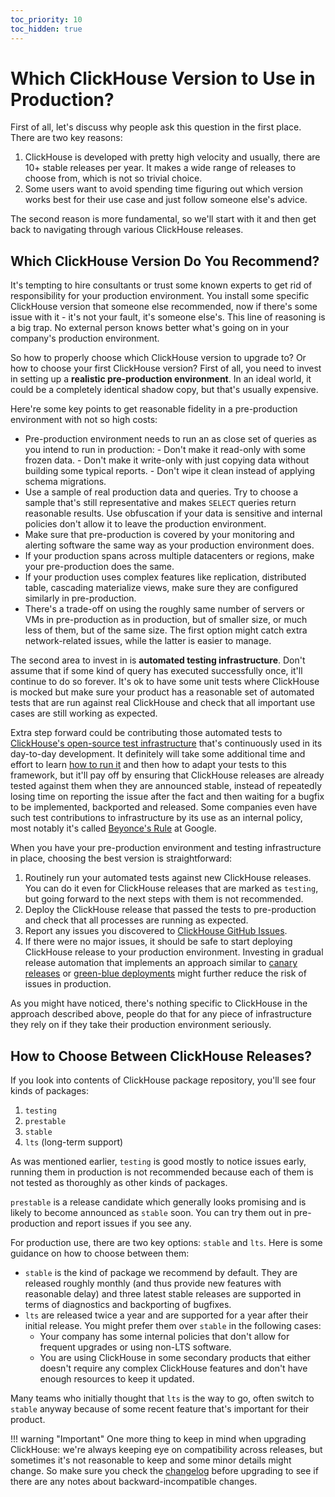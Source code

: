 ```yaml
---
toc_priority: 10
toc_hidden: true
---
```


# Which ClickHouse Version to Use in Production?

First of all, let's discuss why people ask this question in the first place. There are two key reasons:

1. ClickHouse is developed with pretty high velocity and usually, there are 10+ stable releases per year. It makes a wide range of releases to choose from, which is not so trivial choice.
2. Some users want to avoid spending time figuring out which version works best for their use case and just follow someone else's advice.

The second reason is more fundamental, so we'll start with it and then get back to navigating through various ClickHouse releases.

## Which ClickHouse Version Do You Recommend?

It's tempting to hire consultants or trust some known experts to get rid of responsibility for your production environment. You install some specific ClickHouse version that someone else recommended, now if there's some issue with it - it's not your fault, it's someone else's. This line of reasoning is a big trap. No external person knows better what's going on in your company's production environment.

So how to properly choose which ClickHouse version to upgrade to? Or how to choose your first ClickHouse version? First of all, you need to invest in setting up a **realistic pre-production environment**. In an ideal world, it could be a completely identical shadow copy, but that's usually expensive.

Here're some key points to get reasonable fidelity in a pre-production environment with not so high costs:

-    Pre-production environment needs to run an as close set of queries as you intend to run in production:
    -  Don't make it read-only with some frozen data.
    -  Don't make it write-only with just copying data without building some typical reports.
    -  Don't wipe it clean instead of applying schema migrations.
-    Use a sample of real production data and queries. Try to choose a sample that's still representative and makes `SELECT` queries return reasonable results. Use obfuscation if your data is sensitive and internal policies don't allow it to leave the production environment.
-    Make sure that pre-production is covered by your monitoring and alerting software the same way as your production environment does.
-    If your production spans across multiple datacenters or regions, make your pre-production does the same.
-    If your production uses complex features like replication, distributed table, cascading materialize views, make sure they are configured similarly in pre-production.
-    There's a trade-off on using the roughly same number of servers or VMs in pre-production as in production, but of smaller size, or much less of them, but of the same size. The first option might catch extra network-related issues, while the latter is easier to manage.

The second area to invest in is **automated testing infrastructure**. Don't assume that if some kind of query has executed successfully once, it'll continue to do so forever. It's ok to have some unit tests where ClickHouse is mocked but make sure your product has a reasonable set of automated tests that are run against real ClickHouse and check that all important use cases are still working as expected.

Extra step forward could be contributing those automated tests to [ClickHouse's open-source test infrastructure](https://github.com/ClickHouse/ClickHouse/tree/master/tests) that's continuously used in its day-to-day development. It definitely will take some additional time and effort to learn [how to run it](../../development/tests.md) and then how to adapt your tests to this framework, but it'll pay off by ensuring that ClickHouse releases are already tested against them when they are announced stable, instead of repeatedly losing time on reporting the issue after the fact and then waiting for a bugfix to be implemented, backported and released. Some companies even have such test contributions to infrastructure by its use as an internal policy, most notably it's called [Beyonce's Rule](https://www.oreilly.com/library/view/software-engineering-at/9781492082781/ch01.html#policies_that_scale_well) at Google.

When you have your pre-production environment and testing infrastructure in place, choosing the best version is straightforward:

1. Routinely run your automated tests against new ClickHouse releases. You can do it even for ClickHouse releases that are marked as `testing`, but going forward to the next steps with them is not recommended.
2. Deploy the ClickHouse release that passed the tests to pre-production and check that all processes are running as expected.
3. Report any issues you discovered to [ClickHouse GitHub Issues](https://github.com/ClickHouse/ClickHouse/issues).
4. If there were no major issues, it should be safe to start deploying ClickHouse release to your production environment. Investing in gradual release automation that implements an approach similar to [canary releases](https://martinfowler.com/bliki/CanaryRelease.html) or [green-blue deployments](https://martinfowler.com/bliki/BlueGreenDeployment.html) might further reduce the risk of issues in production.

As you might have noticed, there's nothing specific to ClickHouse in the approach described above, people do that for any piece of infrastructure they rely on if they take their production environment seriously.
    
## How to Choose Between ClickHouse Releases?

If you look into contents of ClickHouse package repository, you'll see four kinds of packages:

1. `testing`
2. `prestable`
3. `stable`
4. `lts` (long-term support)

As was mentioned earlier, `testing` is good mostly to notice issues early, running them in production is not recommended because each of them is not tested as thoroughly as other kinds of packages.

`prestable` is a release candidate which generally looks promising and is likely to become announced as `stable` soon. You can try them out in pre-production and report issues if you see any.

For production use, there are two key options: `stable` and `lts`. Here is some guidance on how to choose between them:

-   `stable` is the kind of package we recommend by default. They are released roughly monthly (and thus provide new features with reasonable delay) and three latest stable releases are supported in terms of diagnostics and backporting of bugfixes.
-   `lts` are released twice a year and are supported for a year after their initial release. You might prefer them over `stable` in the following cases:
    - Your company has some internal policies that don't allow for frequent upgrades or using non-LTS software.
    - You are using ClickHouse in some secondary products that either doesn't require any complex ClickHouse features and don't have enough resources to keep it updated.

Many teams who initially thought that `lts` is the way to go, often switch to `stable` anyway because of some recent feature that's important for their product.

!!! warning "Important"
    One more thing to keep in mind when upgrading ClickHouse: we're always keeping eye on compatibility across releases, but sometimes it's not reasonable to keep and some minor details might change. So make sure you check the [changelog](../../whats-new/changelog/index.md) before upgrading to see if there are any notes about backward-incompatible changes.
